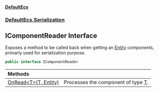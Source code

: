 #### [DefaultEcs](DefaultEcs.md 'DefaultEcs')
### [DefaultEcs.Serialization](DefaultEcs.md#DefaultEcs.Serialization 'DefaultEcs.Serialization')

## IComponentReader Interface

Exposes a method to be called back when getting an [Entity](Entity.md 'DefaultEcs.Entity') components, primarly used for serialization purpose.

```csharp
public interface IComponentReader
```

| Methods | |
| :--- | :--- |
| [OnRead&lt;T&gt;(T, Entity)](IComponentReader.OnRead_T_(T,Entity).md 'DefaultEcs.Serialization.IComponentReader.OnRead<T>(T, DefaultEcs.Entity)') | Processes the component of type [T](IComponentReader.OnRead_T_(T,Entity).md#DefaultEcs.Serialization.IComponentReader.OnRead_T_(T,DefaultEcs.Entity).T 'DefaultEcs.Serialization.IComponentReader.OnRead<T>(T, DefaultEcs.Entity).T'). |
